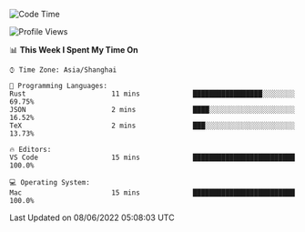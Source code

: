 <!--START_SECTION:waka-->
![Code Time](http://img.shields.io/badge/Code%20Time-1%2C363%20hrs%2018%20mins-blue)

![Profile Views](http://img.shields.io/badge/Profile%20Views-11-blue)

📊 **This Week I Spent My Time On** 

```text
⌚︎ Time Zone: Asia/Shanghai

💬 Programming Languages: 
Rust                     11 mins             █████████████████░░░░░░░░   69.75% 
JSON                     2 mins              ████░░░░░░░░░░░░░░░░░░░░░   16.52% 
TeX                      2 mins              ███░░░░░░░░░░░░░░░░░░░░░░   13.73%

🔥 Editors: 
VS Code                  15 mins             █████████████████████████   100.0%

💻 Operating System: 
Mac                      15 mins             █████████████████████████   100.0%

```


 Last Updated on 08/06/2022 05:08:03 UTC
<!--END_SECTION:waka-->
